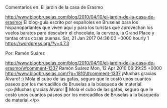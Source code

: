 Comentarios en: El jardin de la casa de Erasmo

http://www.blogbruselas.com/blog/2010/04/10/el-jardin-de-la-casa-de-erasmo/
El blog-guía escrito por españoles en Bruselas para los hispanoparlantes
que viven aquí y para los turistas que aprovechan los vuelos baratos
para descubrir el chocolate, la cerveza, la Grand Place y tantas otras
cosas buenas. Sat, 21 Jan 2017 04:36:00 +0000 hourly 1
https://wordpress.org/?v=4.7.3

Por: Ramón Suárez

http://www.blogbruselas.com/blog/2010/04/10/el-jardin-de-la-casa-de-erasmo/\#comment-1337
Ramón Suárez Mon, 12 Apr 2010 06:39:25 +0000
http://www.blogbruselas.com/?p=1810\#comment-1337 ¡Muchas gracias
Álvaro! :) Mola el cubo de las gafas, seguro que le costó unos cuantos
paseos por los mercadillos de Bruselas a la búsqueda de material.
\<p\>¡Muchas gracias Álvaro! 🙂 Mola el cubo de las gafas, seguro que le
costó unos cuantos paseos por los mercadillos de Bruselas a la búsqueda
de material.\</p\>
